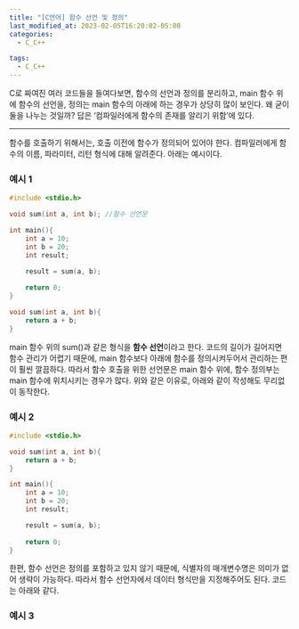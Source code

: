 ```yaml
---
title: "[C언어] 함수 선언 및 정의"
last_modified_at: 2023-02-05T16:20:02-05:00
categories:
  - C_C++

tags:
  - C_C++
---
```



 C로 짜여진 여러 코드들을 들여다보면, 함수의 선언과 정의를 분리하고, main 함수 위에 함수의 선언을, 정의는 main 함수의 아래에 하는 경우가 상당히 많이 보인다. 왜 굳이 둘을 나누는 것일까? 답은 ‘컴파일러에게 함수의 존재를 알리기 위함’에 있다.

---

 함수를 호출하기 위해서는, 호출 이전에 함수가 정의되어 있어야 한다. 컴파일러에게 함수의 이름, 파라미터, 리턴 형식에 대해 알려준다. 아래는 예시이다.

### 예시 1

```c
#include <stdio.h>

void sum(int a, int b); //함수 선언문

int main(){
	int a = 10;
	int b = 20;
	int result;

	result = sum(a, b);
	
	return 0;
}

void sum(int a, int b){
	return a + b;
}
```

main 함수 위의 sum()과 같은 형식을 **함수 선언**이라고 한다. 코드의 길이가 길어지면 함수 관리가 어렵기 때문에, main 함수보다 아래에 함수를 정의시켜두어서 관리하는 편이 훨씬 깔끔하다. 따라서 함수 호출을 위한 선언문은 main 함수 위에, 함수 정의부는 main 함수에 위치시키는 경우가 많다. 위와 같은 이유로, 아래와 같이 작성해도 무리없이 동작한다. 

### 예시 2

```c
#include <stdio.h>

void sum(int a, int b){
	return a + b;
}

int main(){
	int a = 10;
	int b = 20;
	int result;

	result = sum(a, b);
	
	return 0;
}
```

한편, 함수 선언은 정의를 포함하고 있지 않기 때문에, 식별자의 매개변수명은 의미가 없어 생략이 가능하다. 따라서 함수 선언자에서 데이터 형식만을 지정해주어도 된다. 코드는 아래와 같다.

### 예시 3
